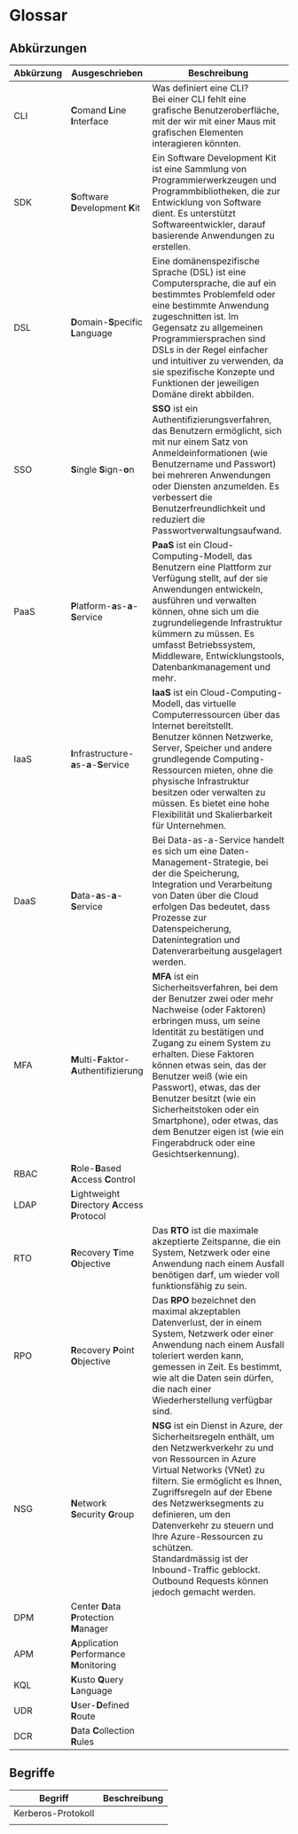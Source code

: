 # Glossar


## Abkürzungen

| Abkürzung | Ausgeschrieben                                        | Beschreibung                                                                                                                                                                                                                                                                                                                                                                                                                                         |
| --------- | ----------------------------------------------------- | ---------------------------------------------------------------------------------------------------------------------------------------------------------------------------------------------------------------------------------------------------------------------------------------------------------------------------------------------------------------------------------------------------------------------------------------------------- |
| CLI       | **C**omand **L**ine **I**nterface                     | Was definiert eine CLI? <br> Bei einer CLI fehlt eine grafische Benutzeroberfläche, mit der wir mit einer Maus mit grafischen Elementen interagieren könnten.                                                                                                                                                                                                                                                                                        |
| SDK       | **S**oftware **D**evelopment **K**it                  | Ein Software Development Kit ist eine Sammlung von Programmierwerkzeugen und Programmbibliotheken, die zur Entwicklung von Software dient. Es unterstützt Softwareentwickler, darauf basierende Anwendungen zu erstellen.                                                                                                                                                                                                                            |
| DSL       | **D**omain-**S**pecific **L**anguage                  | Eine domänenspezifische Sprache (DSL) ist eine Computersprache, die auf ein bestimmtes Problemfeld oder eine bestimmte Anwendung zugeschnitten ist. Im Gegensatz zu allgemeinen Programmiersprachen sind DSLs in der Regel einfacher und intuitiver zu verwenden, da sie spezifische Konzepte und Funktionen der jeweiligen Domäne direkt abbilden.                                                                                                  |
| SSO       | **S**ingle **S**ign-**o**n                            | **SSO** ist ein Authentifizierungsverfahren, das Benutzern ermöglicht, sich mit nur einem Satz von Anmeldeinformationen (wie Benutzername und Passwort) bei mehreren Anwendungen oder Diensten anzumelden. Es verbessert die Benutzerfreundlichkeit und reduziert die Passwortverwaltungsaufwand.                                                                                                                                                    |
| PaaS      | **P**latform-**a**s-**a**-**S**ervice                 | **PaaS** ist ein Cloud-Computing-Modell, das Benutzern eine Plattform zur Verfügung stellt, auf der sie Anwendungen entwickeln, ausführen und verwalten können, ohne sich um die zugrundeliegende Infrastruktur kümmern zu müssen. Es umfasst Betriebssystem, Middleware, Entwicklungstools, Datenbankmanagement und mehr.                                                                                                                           |
| IaaS      | **I**nfrastructure-**a**s-**a**-**S**ervice           | **IaaS** ist ein Cloud-Computing-Modell, das virtuelle Computerressourcen über das Internet bereitstellt. <br>Benutzer können Netzwerke, Server, Speicher und andere grundlegende Computing-Ressourcen mieten, ohne die physische Infrastruktur besitzen oder verwalten zu müssen. Es bietet eine hohe Flexibilität und Skalierbarkeit für Unternehmen.                                                                                              |
| DaaS      | **D**ata-**a**s-**a**-**S**ervice                     | Bei Data-as-a-Service handelt es sich um eine Daten-Management-Strategie, bei der die Speicherung, Integration und Verarbeitung von Daten über die Cloud erfolgen Das bedeutet, dass Prozesse zur Datenspeicherung, Datenintegration und Datenverarbeitung ausgelagert werden.                                                                                                                                                                       |
| MFA       | **M**ulti-**F**aktor-**A**uthentifizierung            | **MFA** ist ein Sicherheitsverfahren, bei dem der Benutzer zwei oder mehr Nachweise (oder Faktoren) erbringen muss, um seine Identität zu bestätigen und Zugang zu einem System zu erhalten. Diese Faktoren können etwas sein, das der Benutzer weiß (wie ein Passwort), etwas, das der Benutzer besitzt (wie ein Sicherheitstoken oder ein Smartphone), oder etwas, das dem Benutzer eigen ist (wie ein Fingerabdruck oder eine Gesichtserkennung). |
| RBAC      | **R**ole-**B**ased **A**ccess **C**ontrol             |                                                                                                                                                                                                                                                                                                                                                                                                                                                      |
| LDAP      | **L**ightweight **D**irectory **A**ccess **P**rotocol |                                                                                                                                                                                                                                                                                                                                                                                                                                                      |
| RTO       | **R**ecovery **T**ime **O**bjective                   | Das **RTO** ist die maximale akzeptierte Zeitspanne, die ein System, Netzwerk oder eine Anwendung nach einem Ausfall benötigen darf, um wieder voll funktionsfähig zu sein.                                                                                                                                                                                                                                                                          |
| RPO       | **R**ecovery **P**oint **O**bjective                  | Das **RPO** bezeichnet den maximal akzeptablen Datenverlust, der in einem System, Netzwerk oder einer Anwendung nach einem Ausfall toleriert werden kann, gemessen in Zeit. Es bestimmt, wie alt die Daten sein dürfen, die nach einer Wiederherstellung verfügbar sind.                                                                                                                                                                             |
| NSG       | **N**etwork **S**ecurity **G**roup                    | **NSG** ist ein Dienst in Azure, der Sicherheitsregeln enthält, um den Netzwerkverkehr zu und von Ressourcen in Azure Virtual Networks (VNet) zu filtern. Sie ermöglicht es Ihnen, Zugriffsregeln auf der Ebene des Netzwerksegments zu definieren, um den Datenverkehr zu steuern und Ihre Azure-Ressourcen zu schützen.<br>Standardmässig ist der Inbound-Traffic geblockt. Outbound Requests können jedoch gemacht werden.                        |
| DPM       | Center **D**ata **P**rotection **M**anager            |                                                                                                                                                                                                                                                                                                                                                                                                                                                      |
| APM       | **A**pplication **P**erformance **M**onitoring        |                                                                                                                                                                                                                                                                                                                                                                                                                                                      |
| KQL       | **K**usto **Q**uery **L**anguage                      |                                                                                                                                                                                                                                                                                                                                                                                                                                                      |
| UDR       | **U**ser-**D**efined **R**oute                        |                                                                                                                                                                                                                                                                                                                                                                                                                                                      |
| DCR       | **D**ata **C**ollection **R**ules                     |                                                                                                                                                                                                                                                                                                                                                                                                                                                      |

## Begriffe


| Begriff            | Beschreibung |
| ------------------ | ------------ |
| Kerberos-Protokoll |              |
|                    |              |

